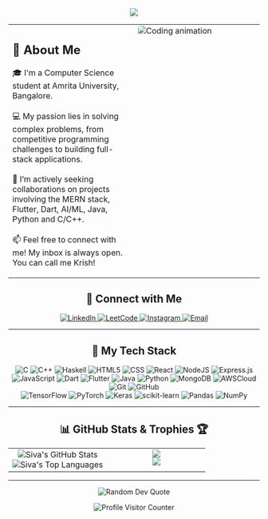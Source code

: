 <div align="center">

  <img src="https://readme-typing-svg.herokuapp.com?font=Fira+Code&size=32&pause=1000&color=8A2BE2&center=true&vCenter=true&width=500&lines=Hi%2C+I'm+SRK+Reddy+:);Full-Stack+Developer;AI%2FML+Enthusiast;Competitive+Programmer;Tech+Enthusiast" />

</div>

<table>
  <tr>
    <td valign="top" width="50%">
      <h2 align="left">👋 About Me</h2>
      <p align="left">
        🎓 I'm a Computer Science student at Amrita University, Bangalore.<br/><br/>
        💻 My passion lies in solving complex problems, from competitive programming challenges to building full-stack applications.<br/><br/>
        🚀 I’m actively seeking collaborations on projects involving the MERN stack, Flutter, Dart, AI/ML, Java, Python and C/C++.<br/><br/>
        📫 Feel free to connect with me! My inbox is always open. You can call me Krish!
      </p>
    </td>
    <td valign="top" width="50%">
      <img src="https://media.giphy.com/media/qgQUggAC3Pfv687qPC/giphy.gif" alt="Coding animation" style="border-radius: 5px; display: block;" />
    </td>
  </tr>
</table>

<div align="center">
  <h2 align="center">🤝 Connect with Me</h2>
  <p align="center">
    <a href="https://linkedin.com/in/siva-rama-krishna-reddy-padala" target="_blank">
      <img src="https://img.shields.io/badge/LinkedIn-0077B5?style=for-the-badge&logo=linkedin&logoColor=white" alt="LinkedIn"/>
    </a>
    <a href="https://leetcode.com/u/code_it_bro/" target="_blank">
      <img src="https://img.shields.io/badge/LeetCode-000000?style=for-the-badge&logo=LeetCode&logoColor=#d16c06" alt="LeetCode"/>
    </a>
    <a href="https://instagram.com/srkr6115" target="_blank">
      <img src="https://img.shields.io/badge/Instagram-E4405F?style=for-the-badge&logo=Instagram&logoColor=white" alt="Instagram"/>
    </a>
    <a href="mailto:sivaramakrishnareddy6115@gmail.com">
      <img src="https://img.shields.io/badge/Email-D14836?style=for-the-badge&logo=gmail&logoColor=white" alt="Email"/>
    </a>
  </p>
</div>

---

<h2 align="center">🚀 My Tech Stack</h2>
<p align="center">
  <img src="https://img.shields.io/badge/C-30363D?style=for-the-badge&logo=c&logoColor=A8B9CC" alt="C"/>
  <img src="https://img.shields.io/badge/C++-30363D?style=for-the-badge&logo=cplusplus&logoColor=00599C" alt="C++"/>
  <img src="https://img.shields.io/badge/Haskell-30363D?style=for-the-badge&logo=haskell&logoColor=5D4F85" alt="Haskell"/>
  <img src="https://img.shields.io/badge/HTML5-30363D?style=for-the-badge&logo=html5&logoColor=E34F26" alt="HTML5"/>
  <img src="https://img.shields.io/badge/CSS-30363D?style=for-the-badge&logo=css&logoColor=1572B6" alt="CSS"/>
  <img src="https://img.shields.io/badge/React-30363D?style=for-the-badge&logo=react&logoColor=61DAFB" alt="React"/>
  <img src="https://img.shields.io/badge/Node.js-30363D?style=for-the-badge&logo=node.js&logoColor=339933" alt="NodeJS"/>
  <img src="https://img.shields.io/badge/Express.js-30363D?style=for-the-badge&logo=express&logoColor=white" alt="Express.js"/>
  <img src="https://img.shields.io/badge/JavaScript-30363D?style=for-the-badge&logo=javascript&logoColor=F7DF1E" alt="JavaScript"/>
  <img src="https://img.shields.io/badge/Dart-30363D?style=for-the-badge&logo=dart&logoColor=0175C2" alt="Dart"/>
  <img src="https://img.shields.io/badge/Flutter-30363D?style=for-the-badge&logo=flutter&logoColor=02569B" alt="Flutter"/>
  <img src="https://img.shields.io/badge/Java-30363D?style=for-the-badge&logo=openjdk&logoColor=f89820" alt="Java"/>
  <img src="https://img.shields.io/badge/Python-30363D?style=for-the-badge&logo=python&logoColor=3776AB" alt="Python"/>
  <img src="https://img.shields.io/badge/MongoDB-30363D?style=for-the-badge&logo=mongodb&logoColor=47A248" alt="MongoDB"/>
  <img src="https://img.shields.io/badge/AWSCloud-30363D?style=for-the-badge&logo=awscloud&logoColor=FF9900" alt="AWSCloud"/>
  <img src="https://img.shields.io/badge/Git-30363D?style=for-the-badge&logo=git&logoColor=F05032" alt="Git"/>
  <img src="https://img.shields.io/badge/GitHub-30363D?style=for-the-badge&logo=github&logoColor=FFFFFF" alt="GitHub"/>
  <br/>
  <img src="https://img.shields.io/badge/TensorFlow-30363D?style=for-the-badge&logo=tensorflow&logoColor=FF6F00" alt="TensorFlow"/>
  <img src="https://img.shields.io/badge/PyTorch-30363D?style=for-the-badge&logo=pytorch&logoColor=EE4C2C" alt="PyTorch"/>
  <img src="https://img.shields.io/badge/Keras-30363D?style=for-the-badge&logo=keras&logoColor=D00000" alt="Keras"/>
  <img src="https://img.shields.io/badge/scikit--learn-30363D?style=for-the-badge&logo=scikit-learn&logoColor=F7931E" alt="scikit-learn"/>
  <img src="https://img.shields.io/badge/Pandas-30363D?style=for-the-badge&logo=pandas&logoColor=150458" alt="Pandas"/>
  <img src="https://img.shields.io/badge/Numpy-30363D?style=for-the-badge&logo=numpy&logoColor=013243" alt="NumPy"/>
</p>

---

<h2 align="center">📊 GitHub Stats & Trophies 🏆</h2>
<table width="100%">
  <tr valign="top">
    <td width="50%" align="center">
      <img src="https://github-readme-stats.vercel.app/api?username=krish6115&theme=tokyonight&hide_border=true&include_all_commits=true&count_private=true&show_icons=true" alt="Siva's GitHub Stats" />
      <br/>
      <img src="https://github-readme-stats.vercel.app/api/top-langs/?username=krish6115&theme=tokyonight&hide_border=true&include_all_commits=true&count_private=true&layout=compact" alt="Siva's Top Languages" />
    </td>
    <td width="50%" align="center">
      <img src="https://streak-stats.demolab.com/?user=krish6115&theme=tokyonight&hide_border=true"/>
      <br/>
      <img src="https://github-profile-trophy.vercel.app/?username=krish6115&theme=tokyonight&no-frame=true&no-bg=true&margin-w=15&margin-h=15" />
    </td>
  </tr>
</table>

---

<div align="center">
  
  <img src="https://quotes-github-readme.vercel.app/api?type=horizontal&theme=tokyonight" alt="Random Dev Quote" />
  
  <p><img src="https://komarev.com/ghpvc/?username=krish6115&style=flat-square&color=blueviolet" alt="Profile Visitor Counter"/></p>

</div>
